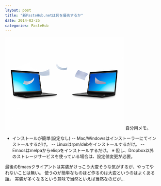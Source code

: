 ```yaml
---
layout: post
title: "新PasteHub.netは何を優先するか"
date: 2014-02-25
categories: PasteHub
---
```

 ![img](/assets/images/iStock_000019296334XSmall.jpg)
自分用メモ。
- インストールが簡単(設定なし)
-- Mac/Windowsはインストーラーにてインストールするだけ。
-- Linuxはrpm/debをインストールするだけ。
-- Emacsはmelpaからelispをインストールするだけ。
※ 但し、Dropbox以外のストレージサービスを使っている場合は、設定値変更が必要。

最後のEmacsクライアントは実装がけっこう大変そうな気がするが、やってやれないことは無い。
使うのが簡単なものほど作るのは大変というのはよくある話。
実装が多くなるという意味で当然といえば当然なのだが…

